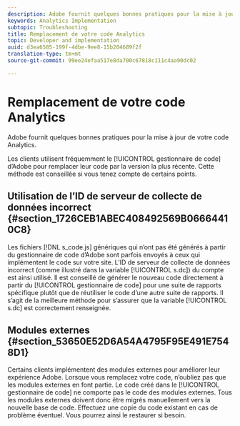 ```yaml
---
description: Adobe fournit quelques bonnes pratiques pour la mise à jour de votre code Analytics.
keywords: Analytics Implementation
subtopic: Troubleshooting
title: Remplacement de votre code Analytics
topic: Developer and implementation
uuid: d3ea6585-199f-4dbe-9ee8-15b204689f2f
translation-type: tm+mt
source-git-commit: 99ee24efaa517e8da700c67818c111c4aa90dc02

---
```



# Remplacement de votre code Analytics

Adobe fournit quelques bonnes pratiques pour la mise à jour de votre code Analytics.

Les clients utilisent fréquemment le [!UICONTROL gestionnaire de code] d’Adobe pour remplacer leur code par la version la plus récente. Cette méthode est conseillée si vous tenez compte de certains points.

## Utilisation de l’ID de serveur de collecte de données incorrect {#section_1726CEB1ABEC408492569B06664410C8}

Les fichiers [!DNL s_code.js] génériques qui n’ont pas été générés à partir du gestionnaire de code d’Adobe sont parfois envoyés à ceux qui implémentent le code sur votre site. L’ID de serveur de collecte de données incorrect (comme illustré dans la variable [!UICONTROL s.dc]) du compte est ainsi utilisé. Il est conseillé de générer le nouveau code directement à partir du [!UICONTROL gestionnaire de code] pour une suite de rapports spécifique plutôt que de réutiliser le code d’une autre suite de rapports. Il s’agit de la meilleure méthode pour s’assurer que la variable [!UICONTROL s.dc] est correctement renseignée.

## Modules externes {#section_53650E52D6A54A4795F95E491E7548D1}

Certains clients implémentent des modules externes pour améliorer leur expérience Adobe. Lorsque vous remplacez votre code, n’oubliez pas que les modules externes en font partie. Le code créé dans le [!UICONTROL gestionnaire de code] ne comporte pas le code des modules externes. Tous les modules externes doivent donc être migrés manuellement vers la nouvelle base de code. Effectuez une copie du code existant en cas de problème éventuel. Vous pourrez ainsi le restaurer si besoin.
